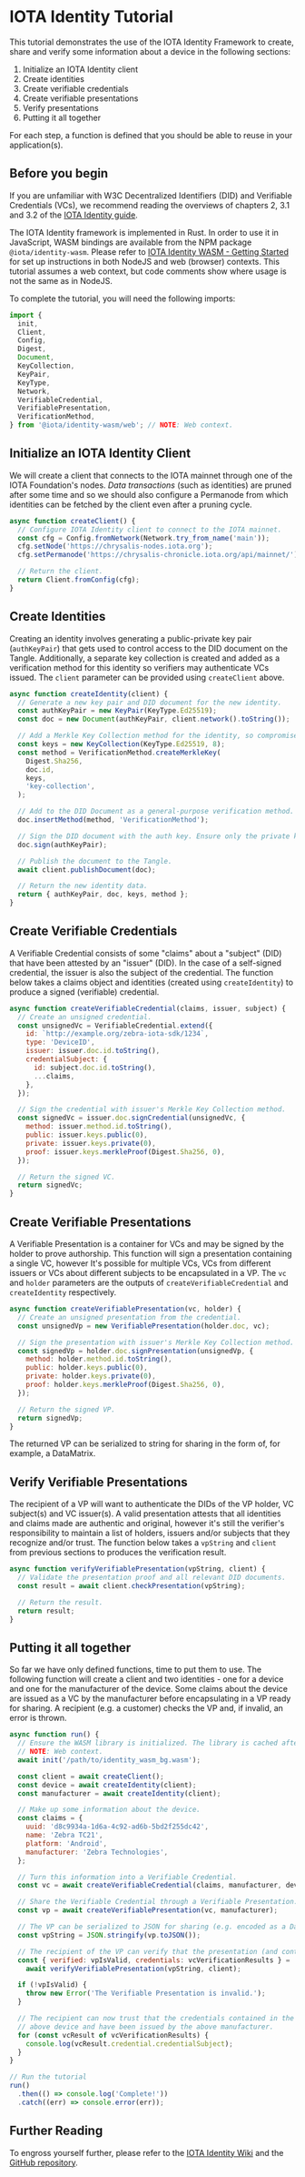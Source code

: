 # IOTA Identity Tutorial

This tutorial demonstrates the use of the IOTA Identity Framework to create, share and verify some information about a device in the following sections:

1. Initialize an IOTA Identity client
2. Create identities
3. Create verifiable credentials
4. Create verifiable presentations
5. Verify presentations
6. Putting it all together

For each step, a function is defined that you should be able to reuse in your application(s).

## Before you begin

If you are unfamiliar with W3C Decentralized Identifiers (DID) and Verifiable Credentials (VCs), we recommend reading the overviews of chapters 2, 3.1 and 3.2 of the [IOTA Identity guide](/identity.rs/welcome).

The IOTA Identity framework is implemented in Rust. In order to use it in JavaScript, WASM bindings are available from the NPM package `@iota/identity-wasm`. Please refer to [IOTA Identity WASM - Getting Started](/identity.rs/getting-started/wasm) for set up instructions in both NodeJS and web (browser) contexts. This tutorial assumes a web context, but code comments show where usage is not the same as in NodeJS.

To complete the tutorial, you will need the following imports:

```js
import {
  init,
  Client,
  Config,
  Digest,
  Document,
  KeyCollection,
  KeyPair,
  KeyType,
  Network,
  VerifiableCredential,
  VerifiablePresentation,
  VerificationMethod,
} from '@iota/identity-wasm/web'; // NOTE: Web context.
```

## Initialize an IOTA Identity Client

We will create a client that connects to the IOTA mainnet through one of the IOTA Foundation's nodes. _Data transactions_ (such as identities) are pruned after some time and so we should also configure a Permanode from which identities can be fetched by the client even after a pruning cycle.

```js
async function createClient() {
  // Configure IOTA Identity client to connect to the IOTA mainnet.
  const cfg = Config.fromNetwork(Network.try_from_name('main'));
  cfg.setNode('https://chrysalis-nodes.iota.org');
  cfg.setPermanode('https://chrysalis-chronicle.iota.org/api/mainnet/');

  // Return the client.
  return Client.fromConfig(cfg);
}
```

## Create Identities

Creating an identity involves generating a public-private key pair (`authKeyPair`) that gets used to control access to the DID document on the Tangle. Additionally, a separate key collection is created and added as a verification method for this identity so verifiers may authenticate VCs issued. The `client` parameter can be provided using `createClient` above.

```js
async function createIdentity(client) {
  // Generate a new key pair and DID document for the new identity.
  const authKeyPair = new KeyPair(KeyType.Ed25519);
  const doc = new Document(authKeyPair, client.network().toString());

  // Add a Merkle Key Collection method for the identity, so compromised keys can be revoked.
  const keys = new KeyCollection(KeyType.Ed25519, 8);
  const method = VerificationMethod.createMerkleKey(
    Digest.Sha256,
    doc.id,
    keys,
    'key-collection',
  );

  // Add to the DID Document as a general-purpose verification method.
  doc.insertMethod(method, 'VerificationMethod');

  // Sign the DID document with the auth key. Ensure only the private key holder can manipulate this document.
  doc.sign(authKeyPair);

  // Publish the document to the Tangle.
  await client.publishDocument(doc);

  // Return the new identity data.
  return { authKeyPair, doc, keys, method };
}
```

## Create Verifiable Credentials

A Verifiable Credential consists of some "claims" about a "subject" (DID) that have been attested by an "issuer" (DID). In the case of a self-signed credential, the issuer is also the subject of the credential. The function below takes a claims object and identities (created using `createIdentity`) to produce a signed (verifiable) credential.

```js
async function createVerifiableCredential(claims, issuer, subject) {
  // Create an unsigned credential.
  const unsignedVc = VerifiableCredential.extend({
    id: `http://example.org/zebra-iota-sdk/1234`,
    type: 'DeviceID',
    issuer: issuer.doc.id.toString(),
    credentialSubject: {
      id: subject.doc.id.toString(),
      ...claims,
    },
  });

  // Sign the credential with issuer's Merkle Key Collection method.
  const signedVc = issuer.doc.signCredential(unsignedVc, {
    method: issuer.method.id.toString(),
    public: issuer.keys.public(0),
    private: issuer.keys.private(0),
    proof: issuer.keys.merkleProof(Digest.Sha256, 0),
  });

  // Return the signed VC.
  return signedVc;
}
```

## Create Verifiable Presentations

A Verifiable Presentation is a container for VCs and may be signed by the holder to prove authorship. This function will sign a presentation containing a single VC, however It's possible for multiple VCs, VCs from different issuers or VCs about different subjects to be encapsulated in a VP. The `vc` and `holder` parameters are the outputs of `createVerifiableCredential` and `createIdentity` respectively.

```js
async function createVerifiablePresentation(vc, holder) {
  // Create an unsigned presentation from the credential.
  const unsignedVp = new VerifiablePresentation(holder.doc, vc);

  // Sign the presentation with issuer's Merkle Key Collection method.
  const signedVp = holder.doc.signPresentation(unsignedVp, {
    method: holder.method.id.toString(),
    public: holder.keys.public(0),
    private: holder.keys.private(0),
    proof: holder.keys.merkleProof(Digest.Sha256, 0),
  });

  // Return the signed VP.
  return signedVp;
}
```

The returned VP can be serialized to string for sharing in the form of, for example, a DataMatrix.

## Verify Verifiable Presentations

The recipient of a VP will want to authenticate the DIDs of the VP holder, VC subject(s) and VC issuer(s). A valid presentation attests that all identities and claims made are authentic and original, however it's still the verifier's responsibility to maintain a list of holders, issuers and/or subjects that they recognize and/or trust. The function below takes a `vpString` and `client` from previous sections to produces the verification result.

```js
async function verifyVerifiablePresentation(vpString, client) {
  // Validate the presentation proof and all relevant DID documents.
  const result = await client.checkPresentation(vpString);

  // Return the result.
  return result;
}
```

## Putting it all together

So far we have only defined functions, time to put them to use. The following function will create a client and two identities - one for a device and one for the manufacturer of the device. Some claims about the device are issued as a VC by the manufacturer before encapsulating in a VP ready for sharing. A recipient (e.g. a customer) checks the VP and, if invalid, an error is thrown.

```js
async function run() {
  // Ensure the WASM library is initialized. The library is cached after first initialization.
  // NOTE: Web context.
  await init('/path/to/identity_wasm_bg.wasm');

  const client = await createClient();
  const device = await createIdentity(client);
  const manufacturer = await createIdentity(client);

  // Make up some information about the device.
  const claims = {
    uuid: 'd8c9934a-1d6a-4c92-ad6b-5bd2f255dc42',
    name: 'Zebra TC21',
    platform: 'Android',
    manufacturer: 'Zebra Technologies',
  };

  // Turn this information into a Verifiable Credential.
  const vc = await createVerifiableCredential(claims, manufacturer, device);

  // Share the Verifiable Credential through a Verifiable Presentation.
  const vp = await createVerifiablePresentation(vc, manufacturer);

  // The VP can be serialized to JSON for sharing (e.g. encoded as a DataMatrix).
  const vpString = JSON.stringify(vp.toJSON());

  // The recipient of the VP can verify that the presentation (and contained credentials) are valid.
  const { verified: vpIsValid, credentials: vcVerificationResults } =
    await verifyVerifiablePresentation(vpString, client);

  if (!vpIsValid) {
    throw new Error('The Verifiable Presentation is invalid.');
  }

  // The recipient can now trust that the credentials contained in the VP are about the
  // above device and have been issued by the above manufacturer.
  for (const vcResult of vcVerificationResults) {
    console.log(vcResult.credential.credentialSubject);
  }
}

// Run the tutorial
run()
  .then(() => console.log('Complete!'))
  .catch((err) => console.error(err));
```

## Further Reading

To engross yourself further, please refer to the [IOTA Identity Wiki](/identity.rs/welcome) and the [GitHub repository](https://github.com/iotaledger/identity.rs).
